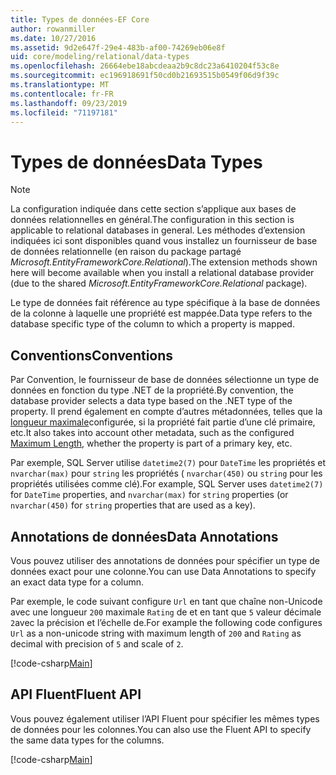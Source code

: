 ```yaml
---
title: Types de données-EF Core
author: rowanmiller
ms.date: 10/27/2016
ms.assetid: 9d2e647f-29e4-483b-af00-74269eb06e8f
uid: core/modeling/relational/data-types
ms.openlocfilehash: 26664ebe18abcdeaa2b9c8dc23a6410204f53c8e
ms.sourcegitcommit: ec196918691f50cd0b21693515b0549f06d9f39c
ms.translationtype: MT
ms.contentlocale: fr-FR
ms.lasthandoff: 09/23/2019
ms.locfileid: "71197181"
---
```

# <a name="data-types"></a><span data-ttu-id="46b34-102">Types de données</span><span class="sxs-lookup"><span data-stu-id="46b34-102">Data Types</span></span>

> [!NOTE]  
> <span data-ttu-id="46b34-103">La configuration indiquée dans cette section s’applique aux bases de données relationnelles en général.</span><span class="sxs-lookup"><span data-stu-id="46b34-103">The configuration in this section is applicable to relational databases in general.</span></span> <span data-ttu-id="46b34-104">Les méthodes d’extension indiquées ici sont disponibles quand vous installez un fournisseur de base de données relationnelle (en raison du package partagé *Microsoft.EntityFrameworkCore.Relational*).</span><span class="sxs-lookup"><span data-stu-id="46b34-104">The extension methods shown here will become available when you install a relational database provider (due to the shared *Microsoft.EntityFrameworkCore.Relational* package).</span></span>

<span data-ttu-id="46b34-105">Le type de données fait référence au type spécifique à la base de données de la colonne à laquelle une propriété est mappée.</span><span class="sxs-lookup"><span data-stu-id="46b34-105">Data type refers to the database specific type of the column to which a property is mapped.</span></span>

## <a name="conventions"></a><span data-ttu-id="46b34-106">Conventions</span><span class="sxs-lookup"><span data-stu-id="46b34-106">Conventions</span></span>

<span data-ttu-id="46b34-107">Par Convention, le fournisseur de base de données sélectionne un type de données en fonction du type .NET de la propriété.</span><span class="sxs-lookup"><span data-stu-id="46b34-107">By convention, the database provider selects a data type based on the .NET type of the property.</span></span> <span data-ttu-id="46b34-108">Il prend également en compte d’autres métadonnées, telles que la [longueur maximale](../max-length.md)configurée, si la propriété fait partie d’une clé primaire, etc.</span><span class="sxs-lookup"><span data-stu-id="46b34-108">It also takes into account other metadata, such as the configured [Maximum Length](../max-length.md), whether the property is part of a primary key, etc.</span></span>

<span data-ttu-id="46b34-109">Par exemple, SQL Server utilise `datetime2(7)` pour `DateTime` les propriétés et `nvarchar(max)` pour `string` les propriétés ( `nvarchar(450)` ou `string` pour les propriétés utilisées comme clé).</span><span class="sxs-lookup"><span data-stu-id="46b34-109">For example, SQL Server uses `datetime2(7)` for `DateTime` properties, and `nvarchar(max)` for `string` properties (or `nvarchar(450)` for `string` properties that are used as a key).</span></span>

## <a name="data-annotations"></a><span data-ttu-id="46b34-110">Annotations de données</span><span class="sxs-lookup"><span data-stu-id="46b34-110">Data Annotations</span></span>

<span data-ttu-id="46b34-111">Vous pouvez utiliser des annotations de données pour spécifier un type de données exact pour une colonne.</span><span class="sxs-lookup"><span data-stu-id="46b34-111">You can use Data Annotations to specify an exact data type for a column.</span></span>

<span data-ttu-id="46b34-112">Par exemple, le code suivant configure `Url` en tant que chaîne non-Unicode avec une longueur `200` maximale `Rating` de et en tant que `5` valeur décimale `2`avec la précision et l’échelle de.</span><span class="sxs-lookup"><span data-stu-id="46b34-112">For example the following code configures `Url` as a non-unicode string with maximum length of `200` and `Rating` as decimal with precision of `5` and scale of `2`.</span></span>

[!code-csharp[Main](../../../../samples/core/Modeling/DataAnnotations/Relational/DataType.cs?name=Entities&highlight=4,6)]

## <a name="fluent-api"></a><span data-ttu-id="46b34-113">API Fluent</span><span class="sxs-lookup"><span data-stu-id="46b34-113">Fluent API</span></span>

<span data-ttu-id="46b34-114">Vous pouvez également utiliser l’API Fluent pour spécifier les mêmes types de données pour les colonnes.</span><span class="sxs-lookup"><span data-stu-id="46b34-114">You can also use the Fluent API to specify the same data types for the columns.</span></span>

[!code-csharp[Main](../../../../samples/core/Modeling/FluentAPI/Relational/DataType.cs?name=Model&highlight=9-10)]
